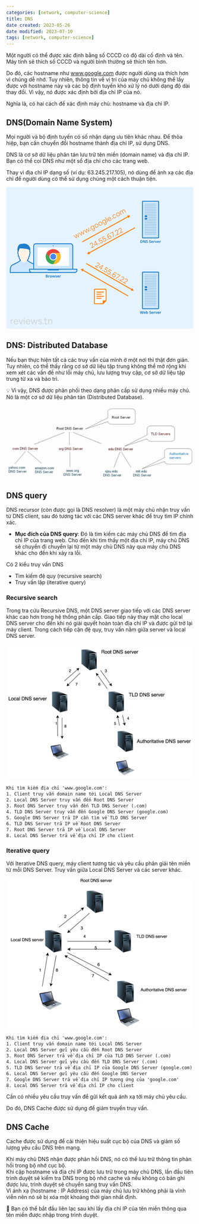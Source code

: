 ```yaml
---
categories: [network, computer-science]
title: DNS
date created: 2023-05-26
date modified: 2023-07-10
tags: [network, computer-science]
---
```


Một người có thể được xác định bằng số CCCD có độ dài cố định và tên. Máy tính sẽ thích số CCCD và người bình thường sẽ thích tên hơn.

Do đó, các hostname như www.google.com được người dùng ưa thích hơn vì chúng dễ nhớ. Tuy nhiên, thông tin về vị trí của máy chủ không thể lấy được với hostname này và các bộ định tuyến khó xử lý nó dưới dạng độ dài thay đổi. Vì vậy, nó được xác định bởi địa chỉ IP của nó.

Nghĩa là, có hai cách để xác định máy chủ: hostname và địa chỉ IP.

## DNS(Domain Name System)

Mọi người và bộ định tuyến có số nhận dạng ưu tiên khác nhau. Để thỏa hiệp, bạn cần chuyển đổi hostname thành địa chỉ IP, sử dụng DNS.

DNS là cơ sở dữ liệu phân tán lưu trữ tên miền (domain name) và địa chỉ IP. Bạn có thể coi DNS như một sổ địa chỉ cho các trang web.

Thay vì địa chỉ IP dạng số (ví dụ: 63.245.217.105), nó dùng để ánh xạ các địa chỉ để người dùng có thể sử dụng chúng một cách thuận tiện.

![Pasted image 20230528144958](https://raw.githubusercontent.com/vanhung4499/images/master/snap/Pasted%20image%2020230528144958.png)

## DNS: Distributed Database

Nếu bạn thực hiện tất cả các truy vấn của mình ở một nơi thì thật đơn giản. Tuy nhiên, có thể thấy rằng cơ sở dữ liệu tập trung không thể mở rộng khi xem xét các vấn đề như lỗi máy chủ, lưu lượng truy cập, cơ sở dữ liệu tập trung từ xa và bảo trì.

💡 Vì vậy, DNS được phân phối theo dạng phân cấp sử dụng nhiều máy chủ. Nó là một cơ sở dữ liệu phân tán (Distributed Database).

![Pasted image 20230526185431](https://raw.githubusercontent.com/vanhung4499/images/master/snap/Pasted%20image%2020230526185431.png)

## DNS query

DNS recursor (còn được gọi là DNS resolver) là một máy chủ nhận truy vấn từ DNS client, sau đó tương tác với các DNS server khác để truy tìm IP chính xác.

- **Mục đích của DNS query**: Đó là tìm kiếm các máy chủ DNS để tìm địa chỉ IP của trang web. Cho đến khi tìm thấy một địa chỉ IP, máy chủ DNS sẽ chuyển đi chuyển lại từ một máy chủ DNS này qua máy chủ DNS khác cho đến khi xảy ra lỗi.  

Có 2 kiểu truy vấn DNS

- Tìm kiếm đệ quy (recursive search)
- Truy vấn lặp (iterative query)

### Recursive search

Trong tra cứu Recursive DNS, một DNS server giao tiếp với các DNS server khác cao hơn trong hệ thống phân cấp. Giao tiếp này thay mặt cho local DNS server cho đến khi nó giải quyết hoàn toàn địa chỉ IP và được gửi trở lại máy client. Trong cách tiếp cận đệ quy, truy vấn nằm giữa server và local DNS server.

![recursive-dns-lookup 1](https://raw.githubusercontent.com/vanhung4499/images/master/snap/recursive-dns-lookup%201.png)

```
Khi tìm kiếm địa chỉ 'www.google.com':
1. Client truy vấn domain name tới Local DNS Server
2. Local DNS Server truy vấn đến Root DNS Server
3. Root DNS Server truy vấn đến TLD DNS Server (.com)
4. TLD DNS Server truy vấn đến Google DNS Server (google.com)
5. Google DNS Server trả IP cần tìm về TLD DNS Server
6. TLD DNS Server trả IP về Root DNS Server
7. Root DNS Server trả IP về Local DNS Server
8. Local DNS Server trả về địa chỉ IP cho client
```

### Iterative query

Với Iterative DNS query, máy client tương tác và yêu cầu phân giải tên miền từ mỗi DNS Server. Truy vấn giữa Local DNS Server và các server khác.

![iterative-dns-lookup](https://raw.githubusercontent.com/vanhung4499/images/master/snap/iterative-dns-lookup.png)

```
Khi tìm kiếm địa chỉ 'www.google.com':
1. Client truy vấn domain name tới Local DNS Server
2. Local DNS Server gửi yêu cầu đến Root DNS Server
3. Root DNS Server trả về địa chỉ IP của TLD DNS Server (.com)
4. Local DNS Server gửi yêu cầu đến TLD DNS Server (.com)
5. TLD DNS Server trả về địa chỉ IP của Google DNS Server (google.com)
6. Local DNS Server gửi yêu cầu đến Google DNS Server
7. Google DNS Server trả về địa chỉ IP tương ứng của 'google.com'
8. Local DNS Server trả về địa chỉ IP cho client
```

Cần có nhiều yêu cầu truy vấn để gửi kết quả ánh xạ tới máy chủ yêu cầu.

Do đó, DNS Cache được sử dụng để giảm truyền truy vấn.

## DNS Cache

Cache được sử dụng để cải thiện hiệu suất cục bộ của DNS và giảm số lượng yêu cầu DNS trên mạng.

Khi máy chủ DNS nhận được phản hồi DNS, nó có thể lưu trữ thông tin phản hồi trong bộ nhớ cục bộ.  
Khi cặp hostname và địa chỉ IP được lưu trữ trong máy chủ DNS, lần đầu tiên trình duyệt sẽ kiểm tra DNS trong bộ nhớ cache và nếu không có bản ghi được lưu, trình duyệt sẽ chuyển sang truy vấn DNS.  
Vì ánh xạ (hostname : IP Address) của máy chủ lưu trữ không phải là vĩnh viễn nên nó sẽ bị xóa một khoảng thời gian nhất định.

🎯 Bạn có thể bắt đầu liên lạc sau khi lấy địa chỉ IP của tên miền thông qua tên miền được nhập trong trình duyệt.

